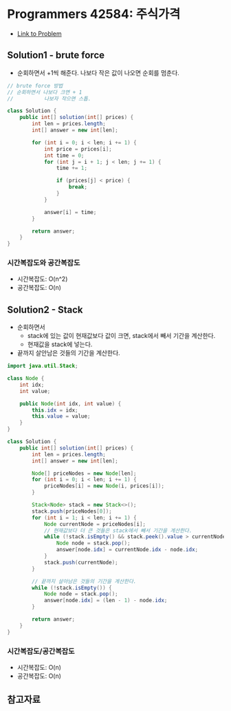 # Programmers 42584: 주식가격

- [Link to Problem](https://school.programmers.co.kr/learn/courses/30/lessons/42584)


## Solution1 - brute force
- 순회하면서 +1씩 해준다. 나보다 작은 값이 나오면 순회를 멈춘다.

```java
// brute force 방법
// 순회하면서 나보다 크면 + 1
//          나보자 작으면 스톱.

class Solution {
    public int[] solution(int[] prices) {
        int len = prices.length;
        int[] answer = new int[len];

        for (int i = 0; i < len; i += 1) {
            int price = prices[i];
            int time = 0;
            for (int j = i + 1; j < len; j += 1) {
                time += 1;

                if (prices[j] < price) {
                    break;
                }
            }

            answer[i] = time;
        }

        return answer;
    }
}
```

### 시간복잡도와 공간복잡도
- 시간복잡도: O(n^2)
- 공간복잡도: O(n)

## Solution2 - Stack
- 순회하면서
  - stack에 있는 값이 현재값보다 값이 크면, stack에서 빼서 기간을 계산한다. 
  - 현재값을 stack에 넣는다.
- 끝까지 살안남은 것들의 기간을 계산한다.
```java
import java.util.Stack;

class Node {
    int idx;
    int value;

    public Node(int idx, int value) {
        this.idx = idx;
        this.value = value;
    }
}

class Solution {
    public int[] solution(int[] prices) {
        int len = prices.length;
        int[] answer = new int[len];

        Node[] priceNodes = new Node[len];
        for (int i = 0; i < len; i += 1) {
            priceNodes[i] = new Node(i, prices[i]);
        }

        Stack<Node> stack = new Stack<>();
        stack.push(priceNodes[0]);
        for (int i = 1; i < len; i += 1) {
            Node currentNode = priceNodes[i];
            // 현재값보다 더 큰 것들은 stack에서 빼서 기간을 계산한다.
            while (!stack.isEmpty() && stack.peek().value > currentNode.value) {
                Node node = stack.pop();
                answer[node.idx] = currentNode.idx - node.idx;
            }
            stack.push(currentNode);
        }

        // 끝까지 살아남은 것들의 기간을 계산한다.
        while (!stack.isEmpty()) {
            Node node = stack.pop();
            answer[node.idx] = (len - 1) - node.idx;
        }

        return answer;
    }
}
```

### 시간복잡도/공간복잡도
- 시간복잡도: O(n)
- 공간복잡도: O(n)

## 참고자료